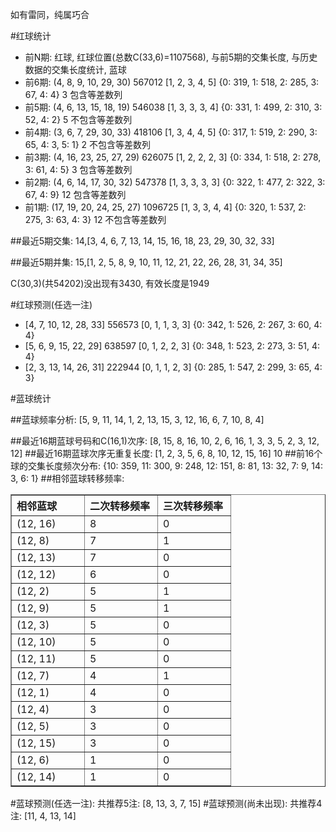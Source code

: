 <!-- 
.. title: 双色球2011067期(2011-06-12)数据分析报告
.. slug: slott-2011067-2011-06-12-report
.. date: 2011-06-13 08:00:00 UTC+08:00
.. tags: Lottery
.. link: 
.. description: 
.. type: text
-->

如有雷同，纯属巧合

<!-- TEASER_END-->

#红球统计

- 前N期: 红球, 红球位置(总数C(33,6)=1107568), 与前5期的交集长度, 与历史数据的交集长度统计, 蓝球
- 前6期: (4, 8, 9, 10, 29, 30) 567012 [1, 2, 3, 4, 5] {0: 319, 1: 518, 2: 285, 3: 67, 4: 4} 3 包含等差数列
- 前5期: (4, 6, 13, 15, 18, 19) 546038 [1, 3, 3, 3, 4] {0: 331, 1: 499, 2: 310, 3: 52, 4: 2} 5 不包含等差数列
- 前4期: (3, 6, 7, 29, 30, 33) 418106 [1, 3, 4, 4, 5] {0: 317, 1: 519, 2: 290, 3: 65, 4: 3, 5: 1} 2 不包含等差数列
- 前3期: (4, 16, 23, 25, 27, 29) 626075 [1, 2, 2, 2, 3] {0: 334, 1: 518, 2: 278, 3: 61, 4: 5} 3 包含等差数列
- 前2期: (4, 6, 14, 17, 30, 32) 547378 [1, 3, 3, 3, 3] {0: 322, 1: 477, 2: 322, 3: 67, 4: 9} 12 包含等差数列
- 前1期: (17, 19, 20, 24, 25, 27) 1096725 [1, 3, 3, 4, 4] {0: 320, 1: 537, 2: 275, 3: 63, 4: 3} 12 不包含等差数列

##最近5期交集:
14,[3, 4, 6, 7, 13, 14, 15, 16, 18, 23, 29, 30, 32, 33]

##最近5期并集:
15,[1, 2, 5, 8, 9, 10, 11, 12, 21, 22, 26, 28, 31, 34, 35]

C(30,3)(共54202)没出现有3430, 
有效长度是1949

#红球预测(任选一注)

- [4, 7, 10, 12, 28, 33] 556573 [0, 1, 1, 3, 3] {0: 342, 1: 526, 2: 267, 3: 60, 4: 4}
- [5, 6, 9, 15, 22, 29] 638597 [0, 1, 2, 2, 3] {0: 348, 1: 523, 2: 273, 3: 51, 4: 4}
- [2, 3, 13, 14, 26, 31] 222944 [0, 1, 1, 2, 3] {0: 285, 1: 547, 2: 299, 3: 65, 4: 3}

#蓝球统计

##蓝球频率分析:
[5, 9, 11, 14, 1, 2, 13, 15, 3, 12, 16, 6, 7, 10, 8, 4]

##最近16期蓝球号码和C(16,1)次序:
[8, 15, 8, 16, 10, 2, 6, 16, 1, 3, 3, 5, 2, 3, 12, 12]
##最近16期蓝球次序无重复长度:
[1, 2, 3, 5, 6, 8, 10, 12, 15, 16] 10
##前16个球的交集长度频次分布:
{10: 359, 11: 300, 9: 248, 12: 151, 8: 81, 13: 32, 7: 9, 14: 3, 6: 1}
##相邻蓝球转移频率:
<table border="1" class="table table-striped dataframe">
  <thead>
    <tr style="text-align: left;">
      <th style="min-width: 100px;">相邻蓝球</th>
      <th style="min-width: 100px;">二次转移频率</th>
      <th style="min-width: 100px;">三次转移频率</th>
    </tr>
  </thead>
  <tbody>
    <tr>
      <td> (12, 16)</td>
      <td> 8</td>
      <td> 0</td>
    </tr>
    <tr>
      <td>  (12, 8)</td>
      <td> 7</td>
      <td> 1</td>
    </tr>
    <tr>
      <td> (12, 13)</td>
      <td> 7</td>
      <td> 0</td>
    </tr>
    <tr>
      <td> (12, 12)</td>
      <td> 6</td>
      <td> 0</td>
    </tr>
    <tr>
      <td>  (12, 2)</td>
      <td> 5</td>
      <td> 1</td>
    </tr>
    <tr>
      <td>  (12, 9)</td>
      <td> 5</td>
      <td> 1</td>
    </tr>
    <tr>
      <td>  (12, 3)</td>
      <td> 5</td>
      <td> 0</td>
    </tr>
    <tr>
      <td> (12, 10)</td>
      <td> 5</td>
      <td> 0</td>
    </tr>
    <tr>
      <td> (12, 11)</td>
      <td> 5</td>
      <td> 0</td>
    </tr>
    <tr>
      <td>  (12, 7)</td>
      <td> 4</td>
      <td> 1</td>
    </tr>
    <tr>
      <td>  (12, 1)</td>
      <td> 4</td>
      <td> 0</td>
    </tr>
    <tr>
      <td>  (12, 4)</td>
      <td> 3</td>
      <td> 0</td>
    </tr>
    <tr>
      <td>  (12, 5)</td>
      <td> 3</td>
      <td> 0</td>
    </tr>
    <tr>
      <td> (12, 15)</td>
      <td> 3</td>
      <td> 0</td>
    </tr>
    <tr>
      <td>  (12, 6)</td>
      <td> 1</td>
      <td> 0</td>
    </tr>
    <tr>
      <td> (12, 14)</td>
      <td> 1</td>
      <td> 0</td>
    </tr>
  </tbody>
</table>
#蓝球预测(任选一注):
共推荐5注: [8, 13, 3, 7, 15]
#蓝球预测(尚未出现):
共推荐4注: [11, 4, 13, 14]

